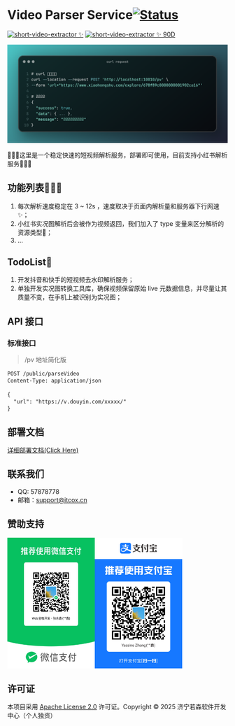 # Video Parser Service[![Status](https://status.itcox.cn/badge/sve-api/dot?animate=ping&t=1743490343t=1745712905t=1745540048t=1745367231t=1745194481t=1745021601t=1744848833t=1744676042t=1744632287t=1744589540t=1744545850t=1744504566t=1744459435t=1744416673t=1744373059t=1744330291t=1744286695t=1744243885t=1744200277t=1744178505t=1744157023t=1744135283t=1744113702t=1744092101t=1744070610t=1744048891t=1744027310t=1744005697t=1743984215t=1743962488t=1743940892t=1743919295t=1743897841t=1743876093t=1743854502t=1743832892t=1743811411t=1743789690t=1743768109t=1743746499t=1743725086t=1743714094t=1743703305t=1743692505t=1743681716t=1743670903t=1743660108t=1743650016t=1743638673t=1743627685t=1743616909t=1743606101t=1743595316t=1743584508t=1743573723t=1743563637t=1743552290t=1743541292t=1743530499t=1743519719t=1743508933)](https://status.itcox.cn)

[![short-video-extractor ✨](https://status.itcox.cn/badge/sve-api/status?labelColor=&color=&style=for-the-badge&label=short-video-extractor%20%E2%9C%A8&t=1743490343t=1745712905t=1745540048t=1745367231t=1745194481t=1745021601t=1744848833t=1744676042t=1744632287t=1744589540t=1744545850t=1744504566t=1744459435t=1744416673t=1744373059t=1744330291t=1744286695t=1744243885t=1744200277t=1744178505t=1744157023t=1744135283t=1744113702t=1744092101t=1744070610t=1744048891t=1744027310t=1744005697t=1743984215t=1743962488t=1743940892t=1743919295t=1743897841t=1743876093t=1743854502t=1743832892t=1743811411t=1743789690t=1743768109t=1743746499t=1743725086t=1743714094t=1743703305t=1743692505t=1743681716t=1743670903t=1743660108t=1743650016t=1743638673t=1743627685t=1743616909t=1743606101t=1743595316t=1743584508t=1743573723t=1743563637t=1743552290t=1743541292t=1743530499t=1743519719t=1743508933)](https://status.itcox.cn)
[![short-video-extractor ✨ 90D](https://status.itcox.cn/badge/sve-api/uptime?labelColor=333&color=7a44dc&style=for-the-badge&label=short-video-extractor%20%E2%9C%A8&sinceLast=7776000&hideDuration=false&t=1743490343t=1745712905t=1745540048t=1745367231t=1745194481t=1745021601t=1744848833t=1744676042t=1744632287t=1744589540t=1744545850t=1744504566t=1744459435t=1744416673t=1744373059t=1744330291t=1744286695t=1744243885t=1744200277t=1744178505t=1744157023t=1744135283t=1744113702t=1744092101t=1744070610t=1744048891t=1744027310t=1744005697t=1743984215t=1743962488t=1743940892t=1743919295t=1743897841t=1743876093t=1743854502t=1743832892t=1743811411t=1743789690t=1743768109t=1743746499t=1743725086t=1743714094t=1743703305t=1743692505t=1743681716t=1743670903t=1743660108t=1743650016t=1743638673t=1743627685t=1743616909t=1743606101t=1743595316t=1743584508t=1743573723t=1743563637t=1743552290t=1743541292t=1743530499t=1743519719t=1743508933)](https://status.itcox.cn)

![](./docs/images/screenshot.png)


🚧🚧🚧这里是一个稳定快速的短视频解析服务，部署即可使用，目前支持小红书解析服务🚧🚧🚧

## 功能列表🎉🎉🎉
1.  每次解析速度稳定在 3 ~ 12s ，速度取决于页面内解析量和服务器下行网速✨；
2.  小红书实况图解析后会被作为视频返回，我们加入了 type 变量来区分解析的资源类型🎉；
3. ...

## TodoList📍
1. 开发抖音和快手的短视频去水印解析服务；
2. 单独开发实况图转换工具库，确保视频保留原始 live 元数据信息，并尽量让其质量不变，在手机上被识别为实况图；


## API 接口

### 标准接口

> /pv 地址简化版

```http
POST /public/parseVideo
Content-Type: application/json

{
  "url": "https://v.douyin.com/xxxxx/"
}
```

## 部署文档

[详细部署文档(Click Here)](./docs/DEPLOYMENT.md)

## 联系我们

- QQ: 57878778
- 邮箱：support@itcox.cn

## 赞助支持

<p style="display: flex;">
    <img src="./docs/images/wechat-pay.png" alt="赞助码" width="200">
    <img src="./docs/images/alipay.png" alt="赞助码" width="200">
</p>


## 许可证

本项目采用 [Apache License 2.0](LICENSE) 许可证。Copyright © 2025 济宁若森软件开发中心（个人独资）
